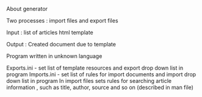 About generator

Two processes : 
import files
and export files

Input : list of articles
		html template
		
Output : Created document due to template		

Program written in unknown language


Exports.ini - set list of template resources and export drop down list in program
Imports.ini - set list of rules for import documents and import drop down list in program
In import files sets rules for searching article information , such as title, author, source and so on (described in man file)


